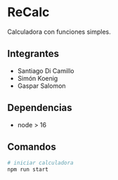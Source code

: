 # ReCalc

Calculadora con funciones simples.

## Integrantes

- Santiago Di Camillo
- Simón Koenig
- Gaspar Salomon

## Dependencias

- node > 16

## Comandos

```bash
# iniciar calculadora
npm run start
```
